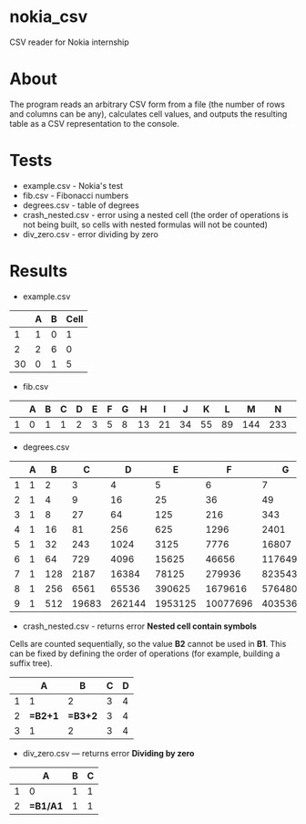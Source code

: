 # nokia_csv
CSV reader for Nokia internship

# About
The program reads an arbitrary CSV form from a file (the number of rows and columns can be any), calculates cell values, and outputs the resulting table as a CSV representation to the console.

# Tests
* example.csv - Nokia's test
* fib.csv - Fibonacci numbers
* degrees.csv - table of degrees
* crash_nested.csv - error using a nested cell (the order of operations is not being built, so cells with nested formulas will not be counted)
* div_zero.csv - error dividing by zero

# Results
* example.csv

| | A  | B | Cell
| ------------- | ------------- | ------------- | ------------- |
| 1 | 1 | 0 | 1 |
| 2 | 2 | 6 | 0 |
| 30 | 0 | 1 | 5 |

* fib.csv

|   | A | B | C | D | E | F | G | H  | I  | J  | K  | L  | M   | N   | O   | P   | Q   | R    | S    | T    | U    | V     | W     | X     | Y     | Z     |
|---|---|---|---|---|---|---|---|----|----|----|----|----|-----|-----|-----|-----|-----|------|------|------|------|-------|-------|-------|-------|-------|
| 1 | 0 | 1 | 1 | 2 | 3 | 5 | 8 | 13 | 21 | 34 | 55 | 89 | 144 | 233 | 377 | 610 | 987 | 1597 | 2584 | 4181 | 6765 | 10946 | 17711 | 28657 | 46368 | 75025 |

* degrees.csv

|   | A | B   | C     | D      | E       | F        | G        | H         | I         | J          |
|---|---|-----|-------|--------|---------|----------|----------|-----------|-----------|------------|
| 1 | 1 | 2   | 3     | 4      | 5       | 6        | 7        | 8         | 9         | 10         |
| 2 | 1 | 4   | 9     | 16     | 25      | 36       | 49       | 64        | 81        | 100        |
| 3 | 1 | 8   | 27    | 64     | 125     | 216      | 343      | 512       | 729       | 1000       |
| 4 | 1 | 16  | 81    | 256    | 625     | 1296     | 2401     | 4096      | 6561      | 10000      |
| 5 | 1 | 32  | 243   | 1024   | 3125    | 7776     | 16807    | 32768     | 59049     | 100000     |
| 6 | 1 | 64  | 729   | 4096   | 15625   | 46656    | 117649   | 262144    | 531441    | 1000000    |
| 7 | 1 | 128 | 2187  | 16384  | 78125   | 279936   | 823543   | 2097152   | 4782969   | 10000000   |
| 8 | 1 | 256 | 6561  | 65536  | 390625  | 1679616  | 5764801  | 16777216  | 43046721  | 100000000  |
| 9 | 1 | 512 | 19683 | 262144 | 1953125 | 10077696 | 40353607 | 134217728 | 387420489 | 1000000000 |


* crash_nested.csv - returns error **Nested cell contain symbols**

Cells are counted sequentially, so the value **B2** cannot be used in **B1**. This can be fixed by defining the order of operations (for example, building a suffix tree).

|   | A     | B     | C | D |
|---|-------|-------|---|---|
| 1 | 1     | 2     | 3 | 4 |
| 2 | **=B2+1** | **=B3+2** | 3 | 4 |
| 3 | 1     | 2     | 3 | 4 |

* div_zero.csv — returns error **Dividing by zero**

|   | A      | B | C |
|---|--------|---|---|
| 1 | 0      | 1 | 1 |
| 2 | **=B1/A1** | 1 | 1 |
